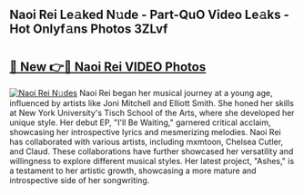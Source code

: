 ## Naoi Rei Le𝚊ked N𝚞de - Part-QuO Video Le𝚊ks - Hot Onlyf𝚊ns Photos 3ZLvf

# <h2><a href="http://ac44039.deff.icu/?id=Naoi+Rei">🔗 New 👉🔴 Naoi Rei VIDEO Photos</a></h2>

[![Naoi Rei N𝚞des](https://i.imgur.com/rIISA9y.gif)](http://ac44039.deff.icu/?id=Naoi+Rei)
Naoi Rei began her musical journey at a young age, influenced by artists like Joni Mitchell and Elliott Smith. She honed her skills at New York University's Tisch School of the Arts, where she developed her unique style. Her debut EP, "I'll Be Waiting," garnered critical acclaim, showcasing her introspective lyrics and mesmerizing melodies. Naoi Rei has collaborated with various artists, including mxmtoon, Chelsea Cutler, and Claud. These collaborations have further showcased her versatility and willingness to explore different musical styles. Her latest project, "Ashes," is a testament to her artistic growth, showcasing a more mature and introspective side of her songwriting.
